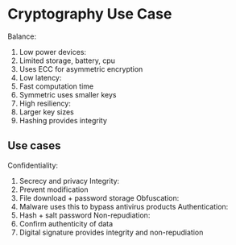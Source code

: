 # Cryptography Use Case

Balance:
1. Low power devices:
 1. Limited storage, battery, cpu
 1. Uses ECC for asymmetric encryption
1. Low latency:
 1. Fast computation time
 1. Symmetric uses smaller keys
1. High resiliency:
 1. Larger key sizes
 1. Hashing provides integrity

## Use cases

Confidentiality:
 1. Secrecy and privacy
Integrity:
 1. Prevent modification
 1. File download + password storage
Obfuscation:
 1. Malware uses this to bypass antivirus products
Authentication:
 1. Hash + salt password
Non-repudiation:
 1. Confirm authenticity of data
 1. Digital signature provides integrity and non-repudiation
